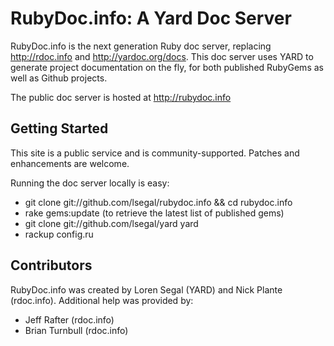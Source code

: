 RubyDoc.info: A Yard Doc Server
===============================

RubyDoc.info is the next generation Ruby doc server, replacing
http://rdoc.info and http://yardoc.org/docs. This doc server uses YARD to
generate project documentation on the fly, for both published RubyGems as
well as Github projects.

The public doc server is hosted at http://rubydoc.info

Getting Started
---------------

This site is a public service and is community-supported. Patches and
enhancements are welcome.

Running the doc server locally is easy:

* git clone git://github.com/lsegal/rubydoc.info && cd rubydoc.info
* rake gems:update (to retrieve the latest list of published gems)
* git clone git://github.com/lsegal/yard yard
* rackup config.ru

Contributors
------------

RubyDoc.info was created by Loren Segal (YARD) and Nick Plante (rdoc.info).
Additional help was provided by:

* Jeff Rafter (rdoc.info)
* Brian Turnbull (rdoc.info)
